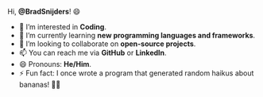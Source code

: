 Hi, **@BradSnijders**! 😄
- 👀 I’m interested in **Coding**.
- 🌱 I’m currently learning **new programming languages and frameworks**.
- 💞️ I’m looking to collaborate on **open-source projects**.
- 📫 You can reach me via **GitHub** or **LinkedIn**.
- 😄 Pronouns: **He/Him**.
- ⚡ Fun fact: I once wrote a program that generated random haikus about bananas! 🍌🌟
<!---
BradSnijders/BradSnijders is a ✨ special ✨ repository because its `README.md` (this file) appears on your GitHub profile.
You can click the Preview link to take a look at your changes.
--->
